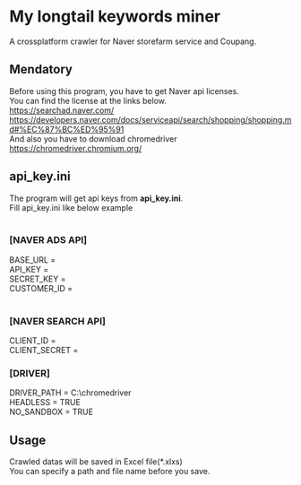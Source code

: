# My longtail keywords miner
A crossplatform crawler for Naver storefarm service and Coupang.

## Mendatory
Before using this program, you have to get Naver api licenses.</br>
You can find the license at the links below.</br>
https://searchad.naver.com/</br>
https://developers.naver.com/docs/serviceapi/search/shopping/shopping.md#%EC%87%BC%ED%95%91</br>
And also you have to download chromedriver</br>
https://chromedriver.chromium.org/</br>

## api_key.ini
The program will get api keys from <b>api_key.ini</b>.<br>
Fill api_key.ini like below example</br></br>
### [NAVER ADS API]</br>
BASE_URL = </br>
API_KEY = </br>
SECRET_KEY = </br>
CUSTOMER_ID = </br>
</br>
### [NAVER SEARCH API]</br>
CLIENT_ID = </br>
CLIENT_SECRET = </br>
### [DRIVER]</br>
DRIVER_PATH = C:\chromedriver</br>
HEADLESS = TRUE</br>
NO_SANDBOX = TRUE

## Usage
Crawled datas will be saved in Excel file(*.xlxs)</br>
You can specify a path and file name before you save.
